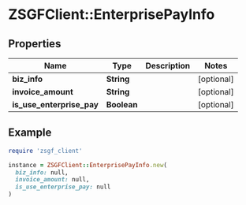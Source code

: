# ZSGFClient::EnterprisePayInfo

## Properties

| Name | Type | Description | Notes |
| ---- | ---- | ----------- | ----- |
| **biz_info** | **String** |  | [optional] |
| **invoice_amount** | **String** |  | [optional] |
| **is_use_enterprise_pay** | **Boolean** |  | [optional] |

## Example

```ruby
require 'zsgf_client'

instance = ZSGFClient::EnterprisePayInfo.new(
  biz_info: null,
  invoice_amount: null,
  is_use_enterprise_pay: null
)
```

